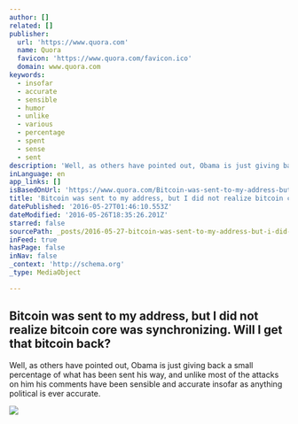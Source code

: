 ```yaml
---
author: []
related: []
publisher:
  url: 'https://www.quora.com'
  name: Quora
  favicon: 'https://www.quora.com/favicon.ico'
  domain: www.quora.com
keywords:
  - insofar
  - accurate
  - sensible
  - humor
  - unlike
  - various
  - percentage
  - spent
  - sense
  - sent
description: 'Well, as others have pointed out, Obama is just giving back a small percentage of what has been sent his way, and unlike most of the attacks on him his comments have been sensible and accurate insofar as anything political is ever accurate.'
inLanguage: en
app_links: []
isBasedOnUrl: 'https://www.quora.com/Bitcoin-was-sent-to-my-address-but-I-did-not-realize-bitcoin-core-was-synchronizing-Will-I-get-that-bitcoin-back'
title: 'Bitcoin was sent to my address, but I did not realize bitcoin core was synchronizing. Will I get that bitcoin back?'
datePublished: '2016-05-27T01:46:10.553Z'
dateModified: '2016-05-26T18:35:26.201Z'
starred: false
sourcePath: _posts/2016-05-27-bitcoin-was-sent-to-my-address-but-i-did-not-realize-bitcoi.md
inFeed: true
hasPage: false
inNav: false
_context: 'http://schema.org'
_type: MediaObject

---
```

<article style=""><h1>Bitcoin was sent to my address, but I did not realize bitcoin core was synchronizing. Will I get that bitcoin back?</h1><p>Well, as others have pointed out, Obama is just giving back a small percentage of what has been sent his way, and unlike most of the attacks on him his comments have been sensible and accurate insofar as anything political is ever accurate.</p><img src="https://qsf.is.quoracdn.net/-images.new_grid.fb_share_default.pnge6dde9cfa6e03c43.png" /></article>